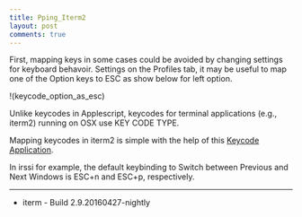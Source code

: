 ```yaml
---
title: Pping_Iterm2
layout: post
comments: true
---
```

First, mapping keys in some cases could be avoided by changing settings for keyboard behavoir. Settings on the Profiles tab, it may be useful to map one of the Option keys to ESC as show below for left option.

!(keycode_option_as_esc)


Unlike keycodes in Applescript, keycodes for terminal applications (e.g., iterm2) running on OSX use KEY CODE TYPE.

Mapping keycodes in iterm2 is simple with the help of this [Keycode Application](https://manytricks.com/keycodes/).

In irssi for example, the default keybinding to Switch between Previous and Next Windows is ESC+n and ESC+p, respectively.





------
- iterm - Build 2.9.20160427-nightly